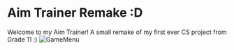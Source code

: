 # Aim Trainer Remake :D

Welcome to my Aim Trainer! A small remake of my first ever CS project from Grade 11 :)
![GameMenu](https://imgur.com/GBNTHQU.png)
